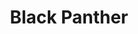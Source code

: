 ---
title: Black Panther
img: "../assets/img/minipro/black-panther.png    "
link: "https://www.instagram.com/ar/599935227295979/?ch=ZDdjZTczM2VlOGYzMjEwOWE2OGI4NjgwNGE4NzVhNjQ%3D"
tag: "Black Panther"
---